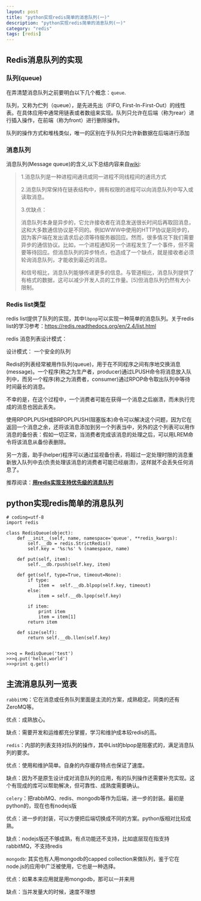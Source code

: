 ```yaml
---
layout: post
title: "python实现redis简单的消息队列(一)"
description: "python实现redis简单的消息队列(一)"
category: "redis"
tags: [redis]
---
```


<h2>Redis消息队列的实现</h2>

<h3>队列(queue)</h3>

<p>在弄清楚消息队列之前要明白以下几个概念：<code>queue</code>.</p>

<p>队列，又称为伫列（queue），是先进先出（FIFO, First-In-First-Out）的线性表。在具体应用中通常用链表或者数组来实现。队列只允许在后端（称为rear）进行插入操作，在前端（称为front）进行删除操作。</p>

<p>队列的操作方式和堆栈类似，唯一的区别在于队列只允许新数据在后端进行添加</p>

<!--more-->

<h3>消息队列</h3>

<p>消息队列(Message queue)的含义,以下总结内容来自<a href="http://zh.wikipedia.org/wiki/%E6%B6%88%E6%81%AF%E9%98%9F%E5%88%97">wiki</a>:</p>

<blockquote>
  <p>1.消息队列是一种进程间通讯或同一进程不同线程间的通讯方式</p>
  
  <p>2.消息队列常保持在链表结构中，拥有权限的进程可以向消息队列中写入或读取消息。</p>
  
  <p>3.优缺点：</p>
  
  <p>消息队列本身是异步的，它允许接收者在消息发送很长时间后再取回消息，这和大多数通信协议是不同的。例如WWW中使用的HTTP协议是同步的，因为客户端在发出请求后必须等待服务器回应。然而，很多情况下我们需要异步的通信协议。比如，一个进程通知另一个进程发生了一个事件，但不需要等待回应。但消息队列的异步特点，也造成了一个缺点，就是接收者必须轮询消息队列，才能收到最近的消息。</p>
  
  <p>和信号相比，消息队列能够传递更多的信息。与管道相比，消息队列提供了有格式的数据，这可以减少开发人员的工作量。[5]但消息队列仍然有大小限制。</p>
</blockquote>

<h3>Redis list类型</h3>

<p>redis list提供了队列的实现，其中<code>lbpop</code>可以实现一种简单的消息队列。关于redis list的学习参考：<a href="https://redis.readthedocs.org/en/2.4/list.html">https://redis.readthedocs.org/en/2.4/list.html</a></p>

<p>redis 消息列表设计模式：</p>

<p>设计模式： 一个安全的队列</p>

<p>Redis的列表经常被用作队列(queue)，用于在不同程序之间有序地交换消息(message)。一个程序(称之为生产者，producer)通过LPUSH命令将消息放入队列中，而另一个程序(称之为消费者，consumer)通过RPOP命令取出队列中等待时间最长的消息。</p>

<p>不幸的是，在这个过程中，一个消费者可能在获得一个消息之后崩溃，而未执行完成的消息也因此丢失。</p>

<p>使用RPOPLPUSH或BRPOPLPUSH(阻塞版本)命令可以解决这个问题，因为它在返回一个消息之余，还将该消息添加到另一个列表当中，另外的这个列表可以用作消息的备份表：假如一切正常，当消费者完成该消息的处理之后，可以用LREM命令将该消息从备份表删除。</p>

<p>另一方面，助手(helper)程序可以通过监视备份表，将超过一定处理时限的消息重新放入队列中去(负责处理该消息的消费者可能已经崩溃)，这样就不会丢失任何消息了。</p>

<p>推荐阅读：<a href="http://www.cnblogs.com/laozhbook/p/redis_queue.html"><strong>用redis实现支持优先级的消息队列</strong></a></p>

<h2>python实现redis简单的消息队列</h2>

<pre><code># coding=utf-8
import redis

class RedisQueue(object):
    def __init__(self, name, namespace='queue', **redis_kwargs):
        self.__db = redis.StrictRedis()
        self.key = '%s:%s' % (namespace, name)

    def put(self, item):
        self.__db.rpush(self.key, item)

    def get(self, type=True, timeout=None):
        if type:
            item =  self.__db.blpop(self.key, timeout)
        else:
            item = self.__db.lpop(self.key)

        if item:
            print item
            item = item[1]
        return item

    def size(self):
        return self.__db.llen(self.key)


&gt;&gt;&gt;q = RedisQueue('test')
&gt;&gt;&gt;q.put('hello,world')
&gt;&gt;&gt;print q.get()
</code></pre>

<h2>主流消息队列一览表</h2>

<p><code>rabbitMQ</code>：它在消息或任务队列里面是主流的方案，成熟稳定。同类的还有ZeroMQ等。</p>

<p>优点：成熟放心。</p>

<p>缺点：需要开发和运维都充分掌握，学习和维护成本较redis的高。</p>

<p><code>redis</code>：内部的列表支持对队列的操作，其中List的blpop是阻塞式的，满足消息队列的要求。</p>

<p>优点：使用和维护简单。自身的内存缓存特点也保证了速度。</p>

<p>缺点：因为不是原生设计成对消息队列的应用，有的队列操作还需要补充实现。这个有现成的库可以帮助解决，但可靠性、成熟度需要确认。</p>

<p><code>celery</code>：把rabbiMQ、redis、mongodb等作为后端，进一步的封装。最初是python的，现在也有nodejs版</p>

<p>优点：进一步的封装，可以方便把后端切换成不同的方案。python版相对比较成熟。</p>

<p>缺点：nodejs版还不够成熟，有点功能还不支持，比如底层现在指支持rabbitMQ，不支持redis</p>

<p><code>mongodb</code>: 其实也有人用mongodb的capped collection来做队列，鉴于它在node.js的应用中广泛被使用，它也是一种选择。</p>

<p>优点：如果本来应用就是用mongodb，那可以一并来用</p>

<p>缺点：当并发量大的时候，速度不理想</p>
